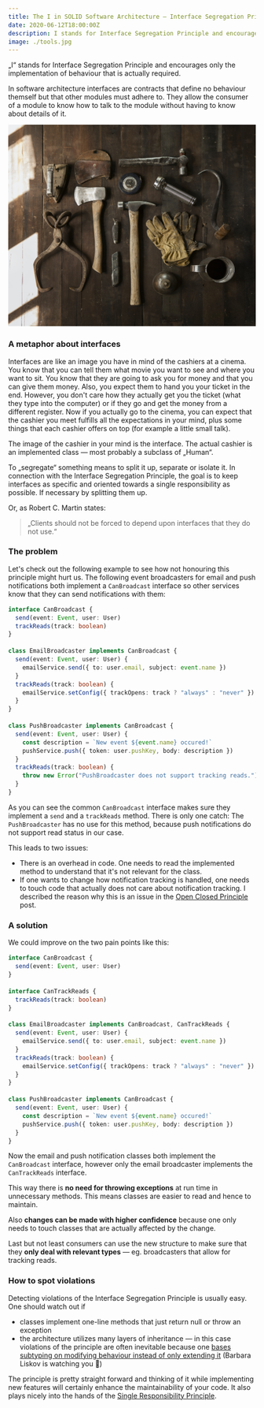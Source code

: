 ```yaml
---
title: The I in SOLID Software Architecture — Interface Segregation Principle
date: 2020-06-12T18:00:00Z
description: I stands for Interface Segregation Principle and encourages only the implementation of behaviour that is actually required.
image: ./tools.jpg
---
```


„I“ stands for Interface Segregation Principle and encourages only the implementation of behaviour that is actually required.

In software architecture interfaces are contracts that define no behaviour themself but that other modules must adhere to. They allow the consumer of a module to know how to talk to the module without having to know about details of it.

![Use many small tools instead of one that claims to can do anything. (Photo by Todd Quackenbush)](./tools.jpg)

### A metaphor about interfaces
Interfaces are like an image you have in mind of the cashiers at a cinema. You know that you can tell them what movie you want to see and where you want to sit. You know that they are going to ask you for money and that you can give them money. Also, you expect them to hand you your ticket in the end. However, you don't care how they actually get you the ticket (what they type into the computer) or if they go and get the money from a different register. Now if you actually go to the cinema, you can expect that the cashier you meet fulfills all the expectations in your mind, plus some things that each cashier offers on top (for example a little small talk). 

The image of the cashier in your mind is the interface. The actual cashier is an implemented class — most probably a subclass of „Human“.

To „segregate“ something means to split it up, separate or isolate it. In connection with the Interface Segregation Principle, the goal is to keep interfaces as specific and oriented towards a single responsibility as possible. If necessary by splitting them up.

Or, as Robert C. Martin states:

> „Clients should not be forced to depend upon interfaces that they do not use.“

### The problem
Let's check out the following example to see how not honouring this principle might hurt us. The following event broadcasters for email and push notifications both implement a `CanBroadcast` interface so other services know that they can send notifications with them:

```ts
interface CanBroadcast {
  send(event: Event, user: User)
  trackReads(track: boolean)
}

class EmailBroadcaster implements CanBroadcast {
  send(event: Event, user: User) {
    emailService.send({ to: user.email, subject: event.name })
  }
  trackReads(track: boolean) {
    emailService.setConfig({ trackOpens: track ? "always" : "never" })
  }
}

class PushBroadcaster implements CanBroadcast {
  send(event: Event, user: User) {
    const description = `New event ${event.name} occured!`
    pushService.push({ token: user.pushKey, body: description })
  }
  trackReads(track: boolean) {
    throw new Error("PushBroadcaster does not support tracking reads.");
  }
}
```

As you can see the common `CanBroadcast` interface makes sure they implement a `send` and a `trackReads` method. There is only one catch: The `PushBroadcaster` has no use for this method, because push notifications do not support read status in our case.

This leads to two issues:
- There is an overhead in code. One needs to read the implemented method to understand that it's not relevant for the class.
- If one wants to change how notification tracking is handled, one needs to touch code that actually does not care about notification tracking. I described the reason why this is an issue in the [Open Closed Principle](/the-o-in-solid) post.

### A solution
We could improve on the two pain points like this:

```ts
interface CanBroadcast {
  send(event: Event, user: User)
}

interface CanTrackReads {
  trackReads(track: boolean)
}

class EmailBroadcaster implements CanBroadcast, CanTrackReads {
  send(event: Event, user: User) {
    emailService.send({ to: user.email, subject: event.name })
  }
  trackReads(track: boolean) {
    emailService.setConfig({ trackOpens: track ? "always" : "never" })
  }
}

class PushBroadcaster implements CanBroadcast {
  send(event: Event, user: User) {
    const description = `New event ${event.name} occured!`
    pushService.push({ token: user.pushKey, body: description })
  }
}
```

Now the email and push notification classes both implement the `CanBroadcast` interface, however only the email broadcaster implements the `CanTrackReads` interface.

This way there is **no need for throwing exceptions** at run time in unnecessary methods. This means classes are easier to read and hence to maintain.

Also **changes can be made with higher confidence** because one only needs to touch classes that are actually affected by the change.

Last but not least consumers can use the new structure to make sure that they **only deal with relevant types** — eg. broadcasters that allow for tracking reads.

### How to spot violations

Detecting violations of the Interface Segregation Principle is usually easy. One should watch out if
- classes implement one-line methods that just return null or throw an exception
- the architecture utilizes many layers of inheritance — in this case violations of the principle are often inevitable because one [bases subtyping on modifying behaviour instead of only extending it](/the-l-in-solid) (Barbara Liskov is watching you 👀)

The principle is pretty straight forward and thinking of it while implementing new features will certainly enhance the maintainability of your code. It also plays nicely into the hands of the [Single Responsibility Principle](/the-s-in-solid).
